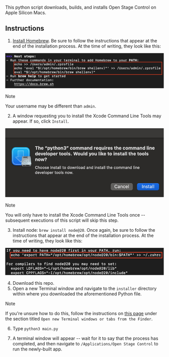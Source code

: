This python script downloads, builds, and installs Open Stage Control on Apple Silicon Macs.

## Instructions

1. [Install Homebrew](https://brew.sh/). Be sure to follow the instructions that appear at the end of the installation process. At the time of writing, they look like this:

<p align="center">
    <img src="./assets/homebrew.jpg" width="512"/>
</p>

> [!NOTE]
>
> Your username may be different than `admin`.

2. A window requesting you to install the Xcode Command Line Tools may appear. If so, click `Install`.

<p align="center">
  <img src="./assets/xcode cli tools.jpg" width="512"/>
</p>

> [!NOTE]
>
> You will only have to install the Xcode Command Line Tools once -- subsequent executions of this script will skip this step.

3. Install node: `brew install node@20`. Once again, be sure to follow the instructions that appear at the end of the installation process. At the time of writing, they look like this:

<p align="center">
    <img src="./assets/node.jpg" width="512"/>
</p>

4. Download this repo.
5. Open a new Terminal window and navigate to the `installer` directory within where you downloaded the aforementioned Python file.

> [!NOTE]
>
> If you're unsure how to do this, follow the instructions on [this page](https://support.apple.com/guide/terminal/open-new-terminal-windows-and-tabs-trmlb20c7888/mac) under the section titled `Open new Terminal windows or tabs from the Finder`.

6. Type `python3 main.py`

7. A terminal window will appear -- wait for it to say that the process has completed, and then navigate to `/Applications/Open Stage Control` to run the newly-built app.
